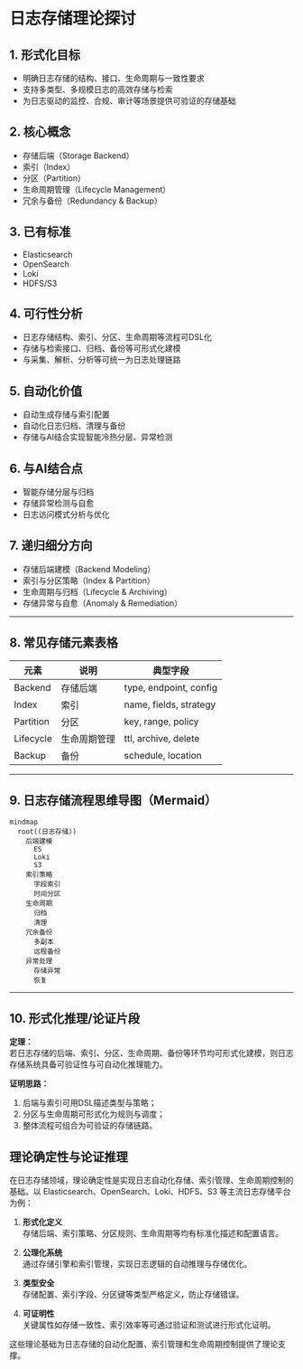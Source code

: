 # 日志存储理论探讨

## 1. 形式化目标

- 明确日志存储的结构、接口、生命周期与一致性要求
- 支持多类型、多规模日志的高效存储与检索
- 为日志驱动的监控、合规、审计等场景提供可验证的存储基础

## 2. 核心概念

- 存储后端（Storage Backend）
- 索引（Index）
- 分区（Partition）
- 生命周期管理（Lifecycle Management）
- 冗余与备份（Redundancy & Backup）

## 3. 已有标准

- Elasticsearch
- OpenSearch
- Loki
- HDFS/S3

## 4. 可行性分析

- 日志存储结构、索引、分区、生命周期等流程可DSL化
- 存储与检索接口、归档、备份等可形式化建模
- 与采集、解析、分析等可统一为日志处理链路

## 5. 自动化价值

- 自动生成存储与索引配置
- 自动化日志归档、清理与备份
- 存储与AI结合实现智能冷热分层、异常检测

## 6. 与AI结合点

- 智能存储分层与归档
- 存储异常检测与自愈
- 日志访问模式分析与优化

## 7. 递归细分方向

- 存储后端建模（Backend Modeling）
- 索引与分区策略（Index & Partition）
- 生命周期与归档（Lifecycle & Archiving）
- 存储异常与自愈（Anomaly & Remediation）

---

## 8. 常见存储元素表格

| 元素         | 说明           | 典型字段                |
|--------------|----------------|-------------------------|
| Backend      | 存储后端       | type, endpoint, config  |
| Index        | 索引           | name, fields, strategy  |
| Partition    | 分区           | key, range, policy      |
| Lifecycle    | 生命周期管理   | ttl, archive, delete    |
| Backup       | 备份           | schedule, location      |

---

## 9. 日志存储流程思维导图（Mermaid）

```mermaid
mindmap
  root((日志存储))
    后端建模
      ES
      Loki
      S3
    索引策略
      字段索引
      时间分区
    生命周期
      归档
      清理
    冗余备份
      多副本
      远程备份
    异常处理
      存储异常
      恢复
```

---

## 10. 形式化推理/论证片段

**定理：**  
若日志存储的后端、索引、分区、生命周期、备份等环节均可形式化建模，则日志存储系统具备可验证性与可自动化推理能力。

**证明思路：**  

1. 后端与索引可用DSL描述类型与策略；
2. 分区与生命周期可形式化为规则与调度；
3. 整体流程可组合为可验证的存储链路。

## 理论确定性与论证推理

在日志存储领域，理论确定性是实现日志自动化存储、索引管理、生命周期控制的基础。以 Elasticsearch、OpenSearch、Loki、HDFS、S3 等主流日志存储平台为例：

1. **形式化定义**  
   存储后端、索引策略、分区规则、生命周期等均有标准化描述和配置语言。

2. **公理化系统**  
   通过存储引擎和索引管理，实现日志逻辑的自动推理与存储优化。

3. **类型安全**  
   存储配置、索引字段、分区键等类型严格定义，防止存储错误。

4. **可证明性**  
   关键属性如存储一致性、索引效率等可通过验证和测试进行形式化证明。

这些理论基础为日志存储的自动化配置、索引管理和生命周期控制提供了理论支撑。
